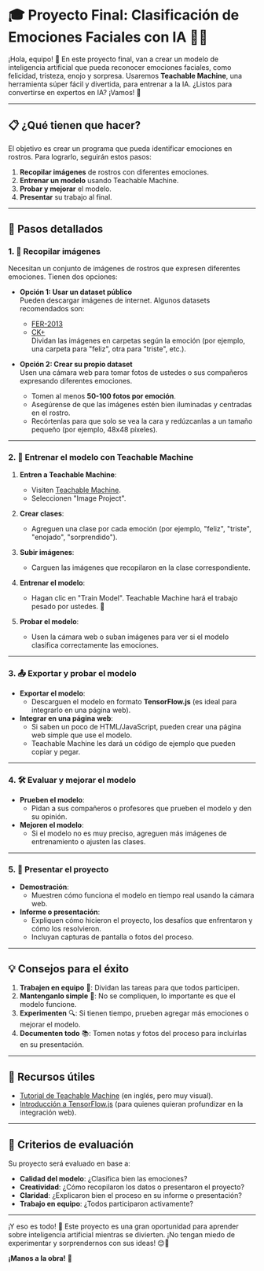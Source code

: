 # 🎓 Proyecto Final: Clasificación de Emociones Faciales con IA 🧠😄

¡Hola, equipo! 🌟 En este proyecto final, van a crear un modelo de inteligencia artificial que pueda reconocer emociones faciales, como felicidad, tristeza, enojo y sorpresa. Usaremos **Teachable Machine**, una herramienta súper fácil y divertida, para entrenar a la IA. ¿Listos para convertirse en expertos en IA? ¡Vamos! 🚀

---

## 📋 **¿Qué tienen que hacer?**

El objetivo es crear un programa que pueda identificar emociones en rostros. Para lograrlo, seguirán estos pasos:

1. **Recopilar imágenes** de rostros con diferentes emociones.
2. **Entrenar un modelo** usando Teachable Machine.
3. **Probar y mejorar** el modelo.
4. **Presentar** su trabajo al final.

---

## 🚀 **Pasos detallados**

### 1. 📸 **Recopilar imágenes**
Necesitan un conjunto de imágenes de rostros que expresen diferentes emociones. Tienen dos opciones:

- **Opción 1: Usar un dataset público**  
  Pueden descargar imágenes de internet. Algunos datasets recomendados son:
  - [FER-2013](https://www.kaggle.com/datasets/msambare/fer2013)
  - [CK+](https://www.kaggle.com/datasets/shawon10/ckplus)  
  Dividan las imágenes en carpetas según la emoción (por ejemplo, una carpeta para "feliz", otra para "triste", etc.).

- **Opción 2: Crear su propio dataset**  
  Usen una cámara web para tomar fotos de ustedes o sus compañeros expresando diferentes emociones.  
  - Tomen al menos **50-100 fotos por emoción**.  
  - Asegúrense de que las imágenes estén bien iluminadas y centradas en el rostro.  
  - Recórtenlas para que solo se vea la cara y redúzcanlas a un tamaño pequeño (por ejemplo, 48x48 píxeles).

---

### 2. 🧠 **Entrenar el modelo con Teachable Machine**
1. **Entren a Teachable Machine**:
   - Visiten [Teachable Machine](https://teachablemachine.withgoogle.com/).
   - Seleccionen "Image Project".

2. **Crear clases**:
   - Agreguen una clase por cada emoción (por ejemplo, "feliz", "triste", "enojado", "sorprendido").

3. **Subir imágenes**:
   - Carguen las imágenes que recopilaron en la clase correspondiente.

4. **Entrenar el modelo**:
   - Hagan clic en "Train Model". Teachable Machine hará el trabajo pesado por ustedes. 🎉

5. **Probar el modelo**:
   - Usen la cámara web o suban imágenes para ver si el modelo clasifica correctamente las emociones.

---

### 3. 📤 **Exportar y probar el modelo**
- **Exportar el modelo**:
  - Descarguen el modelo en formato **TensorFlow.js** (es ideal para integrarlo en una página web).
- **Integrar en una página web**:
  - Si saben un poco de HTML/JavaScript, pueden crear una página web simple que use el modelo.
  - Teachable Machine les dará un código de ejemplo que pueden copiar y pegar.

---

### 4. 🛠️ **Evaluar y mejorar el modelo**
- **Prueben el modelo**:
  - Pidan a sus compañeros o profesores que prueben el modelo y den su opinión.
- **Mejoren el modelo**:
  - Si el modelo no es muy preciso, agreguen más imágenes de entrenamiento o ajusten las clases.

---

### 5. 🎤 **Presentar el proyecto**
- **Demostración**:
  - Muestren cómo funciona el modelo en tiempo real usando la cámara web.
- **Informe o presentación**:
  - Expliquen cómo hicieron el proyecto, los desafíos que enfrentaron y cómo los resolvieron.
  - Incluyan capturas de pantalla o fotos del proceso.

---

## 💡 **Consejos para el éxito**
1. **Trabajen en equipo** 👫: Dividan las tareas para que todos participen.
2. **Mantenganlo simple** 🧘: No se compliquen, lo importante es que el modelo funcione.
3. **Experimenten** 🔍: Si tienen tiempo, prueben agregar más emociones o mejorar el modelo.
4. **Documenten todo** 📚: Tomen notas y fotos del proceso para incluirlas en su presentación.

---

## 🔗 **Recursos útiles**
- [Tutorial de Teachable Machine](https://www.youtube.com/watch?v=DFBbSTvtpy4) (en inglés, pero muy visual).
- [Introducción a TensorFlow.js](https://www.tensorflow.org/js) (para quienes quieran profundizar en la integración web).

---

## 📝 **Criterios de evaluación**
Su proyecto será evaluado en base a:
- **Calidad del modelo**: ¿Clasifica bien las emociones?
- **Creatividad**: ¿Cómo recopilaron los datos o presentaron el proyecto?
- **Claridad**: ¿Explicaron bien el proceso en su informe o presentación?
- **Trabajo en equipo**: ¿Todos participaron activamente?

---

¡Y eso es todo! 🎉 Este proyecto es una gran oportunidad para aprender sobre inteligencia artificial mientras se divierten. ¡No tengan miedo de experimentar y sorprendernos con sus ideas! 😊🚀

**¡Manos a la obra!** 💪
